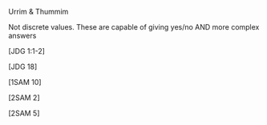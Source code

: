 Urrim & Thummim


Not discrete values.
These are capable of giving yes/no AND more complex answers


[JDG 1:1-2]

[JDG 18]

[1SAM 10]

[2SAM 2]

[2SAM 5]
